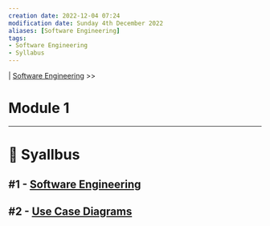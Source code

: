 ```yaml
---
creation date: 2022-12-04 07:24
modification date: Sunday 4th December 2022
aliases: [Software Engineering] 
tags: 
- Software Engineering
- Syllabus
---
```


| [Software Engineering](Sem_4/Software_Engineering/Classes_Notes/Module_1/Software_Engineering.md) >>

# Module 1
---
# 📕 Syallbus

##  #1 - [Software Engineering](Sem_4/Software_Engineering/Classes_Notes/Module_1/Software_Engineering.md) 
##  #2 - [Use Case Diagrams](Use_Case.md) 